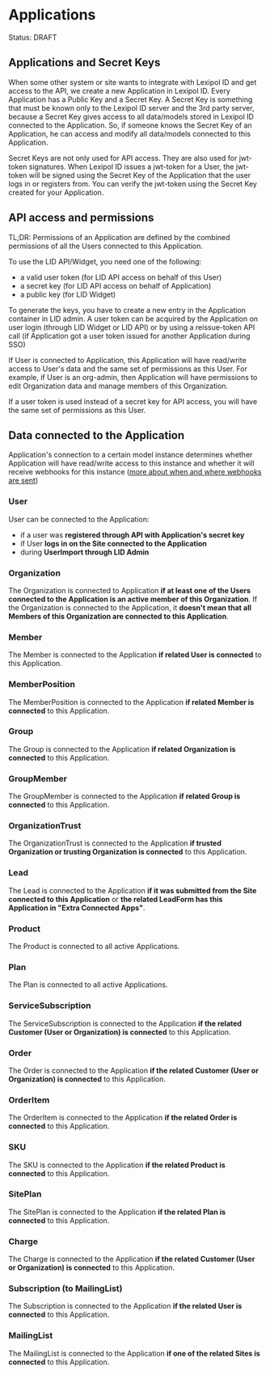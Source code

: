 # Applications
Status: DRAFT

## Applications and Secret Keys
When some other system or site wants to integrate with Lexipol ID and 
get access to the API, we create a new Application in Lexipol ID. 
Every Application has a Public Key and a Secret Key. 
A Secret Key is something that must be known only to the Lexipol ID server and the
3rd party server, because a Secret Key gives access to all data/models stored in
Lexipol ID connected to the Application. So, if someone knows the Secret Key 
of an Application, he can access and modify all data/models connected 
to this Application. 

Secret Keys are not only used for API access. They are also used for jwt-token 
signatures. When Lexipol ID issues a jwt-token for a User, the jwt-token will be signed using the Secret Key of the
Application that the user logs in or registers from. You can verify the jwt-token using 
the Secret Key created for your Application.

## API access and permissions
TL;DR: Permissions of an Application are defined by the combined permissions 
of all the Users connected to this Application.

To use the LID API/Widget, you need one of the following:
* a valid user token (for LID API access on behalf of this User)
* a secret key (for LID API access on behalf of Application)
* a public key (for LID Widget)

To generate the keys, you have to create a new entry in the Application container in LID 
admin.
A user token can be acquired by the Application on user login 
(through LID Widget or LID API) or by using a reissue-token API call 
(if Application got a user token issued for another Application during SSO)

If User is connected to Application, this Application will have read/write 
access to User's data and the same set of permissions as this User. 
For example, if User is an org-admin, then Application will have permissions 
to edit Organization data and manage members of this Organization.

If a user token is used instead of a secret key for API access, 
you will have the same set of permissions as this User.  

## Data connected to the Application
Application's connection to a certain model instance determines whether Application 
will have read/write access to this instance and whether it will receive
webhooks for this instance 
([more about when and where webhooks are sent](./webhooks.md#where-and-when-webhooks-are-sent))


### User
User can be connected to the Application:
- if a user was **registered through API with Application's secret key**
- if User **logs in on the Site connected to the Application**
- during **UserImport through LID Admin**

### Organization
The Organization is connected to Application **if at least one of the Users 
connected to the Application is an active member of this Organization**.
If the Organization is connected to the Application, it **doesn't mean that all
Members of this Organization are connected to this Application**.

### Member
The Member is connected to the Application **if related User is connected** 
to this Application.

### MemberPosition
The MemberPosition is connected to the Application **if related Member 
is connected** to this Application.

### Group
The Group is connected to the Application **if related Organization 
is connected** to this Application.

### GroupMember
The GroupMember is connected to the Application **if related Group 
is connected** to this Application.

### OrganizationTrust
The OrganizationTrust is connected to the Application **if trusted Organization
or trusting Organization is connected** to this Application.

### Lead
The Lead is connected to the Application **if it was submitted from the Site
connected to this Application** or **the related LeadForm has this Application
in "Extra Connected Apps"**.

### Product
The Product is connected to all active Applications.

### Plan
The Plan is connected to all active Applications.

### ServiceSubscription
The ServiceSubscription is connected to the Application **if the related Customer 
(User or Organization) is connected** to this Application.

### Order
The Order is connected to the Application **if the related Customer (User
or Organization) is connected** to this Application.

### OrderItem
The OrderItem is connected to the Application **if the related Order is connected** 
to this Application.

### SKU
The SKU is connected to the Application **if the related Product is connected** 
to this Application.

### SitePlan
The SitePlan is connected to the Application **if the related Plan is connected** 
to this Application.

### Charge
The Charge is connected to the Application **if the related Customer (User
or Organization) is connected** to this Application.

### Subscription (to MailingList)
The Subscription is connected to the Application **if the related User 
is connected** to this Application.

### MailingList
The MailingList is connected to the Application **if one of the related Sites 
is connected** to this Application.
